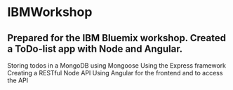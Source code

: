 # IBMWorkshop
Prepared for the IBM Bluemix workshop.
Created a ToDo-list app with Node and Angular.
---
Storing todos in a MongoDB using Mongoose
Using the Express framework
Creating a RESTful Node API
Using Angular for the frontend and to access the API
